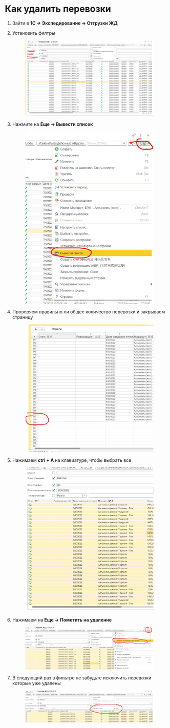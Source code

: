 # Как удалить перевозки

1. Зайти в **1С -> Экспедирование -> Отгрузки ЖД**&#x20;
2.  Установить филтры

    <figure><img src="../.gitbook/assets/image (10) (2).png" alt=""><figcaption></figcaption></figure>
3.  Нажмите на **Еще -> Вывести список**

    <figure><img src="../.gitbook/assets/image (21) (1).png" alt=""><figcaption></figcaption></figure>
4.  Проверяем правильно ли общее количество перевозки и закрываем страницу &#x20;

    <figure><img src="../.gitbook/assets/image (20) (1).png" alt=""><figcaption></figcaption></figure>
5.  Нажимаем **ctrl + A** на клавиатуре, чтобы выбрать все

    <figure><img src="../.gitbook/assets/image (7).png" alt=""><figcaption></figcaption></figure>
6.  Нажимаем на **Еще -> Пометить на удаление**

    <figure><img src="../.gitbook/assets/image (9) (2).png" alt=""><figcaption></figcaption></figure>


7.  В следующий раз в фильтре не забудьте исключить перевозки которые уже удалены

    <figure><img src="../.gitbook/assets/image (18).png" alt=""><figcaption></figcaption></figure>




